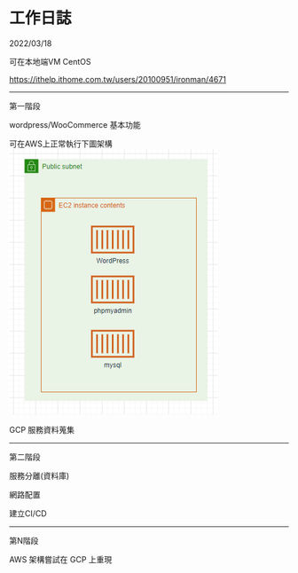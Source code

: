 # 工作日誌

2022/03/18

可在本地端VM CentOS 






https://ithelp.ithome.com.tw/users/20100951/ironman/4671













-----


第一階段

wordpress/WooCommerce 基本功能

可在AWS上正常執行下圖架構
![image20220317181432.png](./fig/image20220317181432.png)

GCP 服務資料蒐集

-----

第二階段

服務分離(資料庫)

網路配置

建立CI/CD





-----


第N階段

AWS 架構嘗試在 GCP 上重現







































































